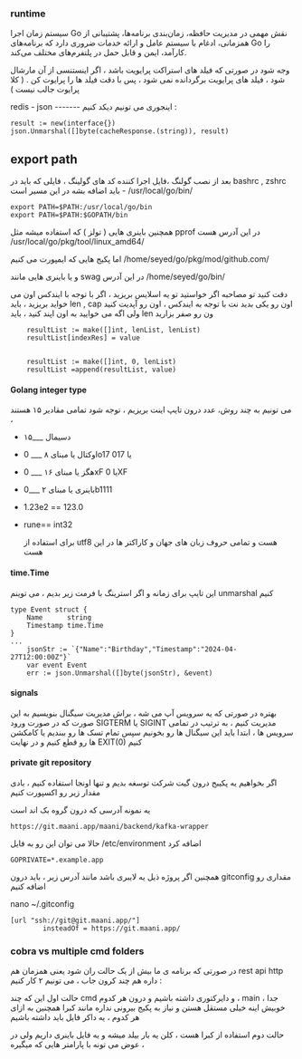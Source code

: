 
### runtime

سیستم زمان اجرا Go نقش مهمی در مدیریت حافظه، زمان‌بندی برنامه‌ها، پشتیبانی از همزمانی، ادغام با سیستم عامل و ارائه خدمات ضروری دارد که برنامه‌های Go را کارآمد، ایمن و قابل حمل در پلتفرم‌های مختلف می‌کند. 




وجه شود در صورتی که فیلد های استراکت پرایویت باشد ، اگر اینستنسی از آن مارشال شود ، فیلد های پرایویت برگردانده نمی شود ، پس با دقت فیلد ها را پرایوت کن . ( کلا پرایوت جالب نیست )

redis - json ------- اینجوری می تونیم دیکد کنیم :



	result := new(interface{})
	json.Unmarshal([]byte(cacheResponse.(string)), result)
 

## export path

بعد از نصب گولنگ ،فایل اجرا کننده کد های گولینگ ،  فایلی که باید در bashrc , zshrc  باید اضافه بشه در این مسیر است - /usr/local/go/bin/



	export PATH=$PATH:/usr/local/go/bin
	export PATH=$PATH:$GOPATH/bin
 
همچنین باینری هایی ( تولز ) که استفاده میشه مثل pprof  در این آدرس هست 
/usr/local/go/pkg/tool/linux_amd64/

اما پکیج هایی که ایمپورت می کنیم 
/home/seyed/go/pkg/mod/github.com/


و یا باینری هایی مانند swag در این آدرس 
/home/seyed/go/bin/


دقت کنید تو مصاحبه اگر خواستید تو یه اسلایس بریزید ، اگر با توجه با ایندکس اون می خواید بریزید ، باید len , cap اون رو یکی بدید نت با توجه به ایندکس ، اون رو آپدیت کنید ولی اگه می خوایید به اون اپند کنید ، باید len ون رو صفر بزارید


		resultList := make([]int, lenList, lenList)
  		resultList[indexRes] = value


		resultList := make([]int, 0, lenList)
  		resultList =append(resultList, value)

    

#### Golang integer type
   می تونیم به چند روش، عدد درون تایپ اینت بریزیم ، توجه شود تمامی مقادیر ۱۵ هستند ، 

+ ۱۵___ دسیمال

+ اوکتال یا مبنای ۸ ___ 0o17 یا 017 

+ هگز یا مبنای ۱۶ ___ 0xF یا 0XF

+ باینری یا مبنای ۲ ___0b1111 

+ 1.23e2 == 123.0

+ rune== int32


  برای استفاده از utf8 هست و تمامی حروف زبان های جهان و کاراکتر ها در این هست
 

#### time.Time
این تایپ برای زمانه و اگر استرینگ با فرمت زیر بدیم ، می توینم unmarshal کنیم
```
type Event struct {
    Name      string
    Timestamp time.Time
}
...
    jsonStr := `{"Name":"Birthday","Timestamp":"2024-04-27T12:00:00Z"}`
    var event Event
    err := json.Unmarshal([]byte(jsonStr), &event)
```
#### signals

بهتره در صورتی که یه سرویس آپ می شه ، براش مدیریت سیگنال بنویسیم به این صورت که در صورت ورود SIGTERM یا SIGINT مدیریت کنیم ، به ترتیب در تمامی سرویس ها ، ابتدا باید این سیگنال ها رو بخونیم  سپس تمام تسک ها رو ببندیم یا کامکشن ها رو قطع کنیم و در نهایت EXIT(0) کنیم 

#### private git repository

اگر بخواهیم یه پکیبج درون گیت شرکت توسغه بدیم و تنها اونجا استفاده کنیم ، بادی مقدار زیر رو اکسپورت کنیم

یه نمونه آدرسی که درون گروه بک اند است
```
https://git.maani.app/maani/backend/kafka-wrapper
```
حالا می توان این رو به فایل /etc/environment اضافه کرد 
```
GOPRIVATE=*.example.app
```

همچنین اگر پروژه ذیل یه لایبری باشد مانند آدرس زیر ، باید درون gitconfig مقداری رو اضافه کنیم


nano ~/.gitconfig


```
[url "ssh://git@git.maani.app/"]
        insteadOf = https://git.maani.app/
```

### cobra vs multiple cmd folders

در صورتی که برنامه ی ما بیش از یک حالت ران شود یعنی همزمان هم rest api http  داره هم چند کرون جاب  ، می تونیم ۲ کار کنیم :

حالت اول این که چند cmd  و دایرکتوری داشته باشیم و درون هر کدوم ، main جدا ، خوبیش اینه خیلی مستقل هستن و نیاز به پکیج بیرونی نداره مانند کبرا همچنین به ازای هر کدوم ، یه داکر فایل باید داشته باشیم

حالت دوم استفاده از کبرا هست ، کلن یه بار بیلد میشه و یه فایل باینری داریم ولی در عوض می تونه با پارامتر هایی که میگیره ، 